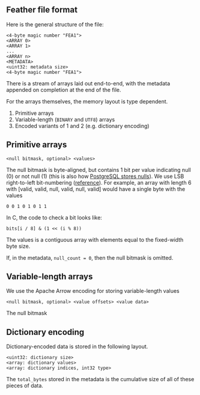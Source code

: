 ## Feather file format

Here is the general structure of the file:

```
<4-byte magic number "FEA1">
<ARRAY 0>
<ARRAY 1>
...
<ARRAY n>
<METADATA>
<uint32: metadata size>
<4-byte magic number "FEA1">
```

There is a stream of arrays laid out end-to-end, with the metadata appended on
completion at the end of the file.

For the arrays themselves, the memory layout is type dependent.

1. Primitive arrays
2. Variable-length (`BINARY` and `UTF8`) arrays
3. Encoded variants of 1 and 2 (e.g. dictionary encoding)

## Primitive arrays

```
<null bitmask, optional> <values>
```

The null bitmask is byte-aligned, but contains 1 bit per value indicating null
(0) or not null (1) (this is also how [PostgreSQL stores nulls][2]). We use LSB
right-to-left bit-numbering ([reference][1]). For example, an array with length
6 with [valid, valid, null, valid, null, valid] would have a single byte with
the values

```
0 0 1 0 1 0 1 1
```

In C, the code to check a bit looks like:

```
bits[i / 8] & (1 << (i % 8))
```

The values is a contiguous array with elements equal to the fixed-width byte
size.

If, in the metadata, `null_count = 0`, then the null bitmask is omitted.

## Variable-length arrays

We use the Apache Arrow encoding for storing variable-length values

```
<null bitmask, optional> <value offsets> <value data>
```

The null bitmask

## Dictionary encoding

Dictionary-encoded data is stored in the following layout.

```
<uint32: dictionary size>
<array: dictionary values>
<array: dictionary indices, int32 type>
```

The `total_bytes` stored in the metadata is the cumulative size of all of these
pieces of data.

[1]: https://en.wikipedia.org/wiki/Bit_numbering
[2]: http://www.postgresql.org/docs/9.5/static/storage-page-layout.html
